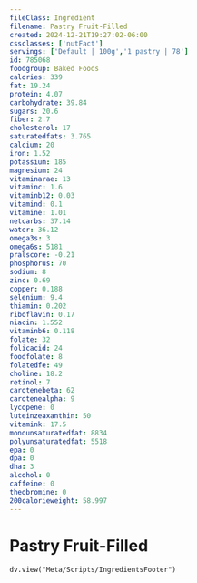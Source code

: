 ```yaml
---
fileClass: Ingredient
filename: Pastry Fruit-Filled
created: 2024-12-21T19:27:02-06:00
cssclasses: ['nutFact']
servings: ['Default | 100g','1 pastry | 78']
id: 785068
foodgroup: Baked Foods
calories: 339
fat: 19.24
protein: 4.07
carbohydrate: 39.84
sugars: 20.6
fiber: 2.7
cholesterol: 17
saturatedfats: 3.765
calcium: 20
iron: 1.52
potassium: 185
magnesium: 24
vitaminarae: 13
vitaminc: 1.6
vitaminb12: 0.03
vitamind: 0.1
vitamine: 1.01
netcarbs: 37.14
water: 36.12
omega3s: 3
omega6s: 5181
pralscore: -0.21
phosphorus: 70
sodium: 8
zinc: 0.69
copper: 0.188
selenium: 9.4
thiamin: 0.202
riboflavin: 0.17
niacin: 1.552
vitaminb6: 0.118
folate: 32
folicacid: 24
foodfolate: 8
folatedfe: 49
choline: 18.2
retinol: 7
carotenebeta: 62
carotenealpha: 9
lycopene: 0
luteinzeaxanthin: 50
vitamink: 17.5
monounsaturatedfat: 8834
polyunsaturatedfat: 5518
epa: 0
dpa: 0
dha: 3
alcohol: 0
caffeine: 0
theobromine: 0
200calorieweight: 58.997
---
```


# Pastry Fruit-Filled

```dataviewjs
dv.view("Meta/Scripts/IngredientsFooter")
```